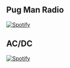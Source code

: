 ## Pug Man Radio

[![Spotify](https://spotify-github-readme.vercel.app/api/spotify)]([https://open.spotify.com/collection/tracks](https://open.spotify.com/playlist/51HpUEo1ByHBwQY8FdX9aC))

## AC/DC

[![Spotify](https://spotify-github-readme.vercel.app/api/spotify)]([https://open.spotify.com/collection/tracks](https://open.spotify.com/playlist/2kgpt5duszQLvPDVBtEAlE))
